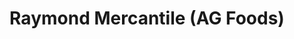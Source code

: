---
title: "Raymond Mercantile (AG Foods)"
url: /raymond/raymond-mercantile-ag-foods/
shop: Supermarkt
---